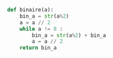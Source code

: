 ```python linenums='1'
def binaire(a):
    bin_a = str(a%2)
    a = a // 2
    while a != 0 :
        bin_a = str(a%2) + bin_a
        a = a // 2
    return bin_a

```